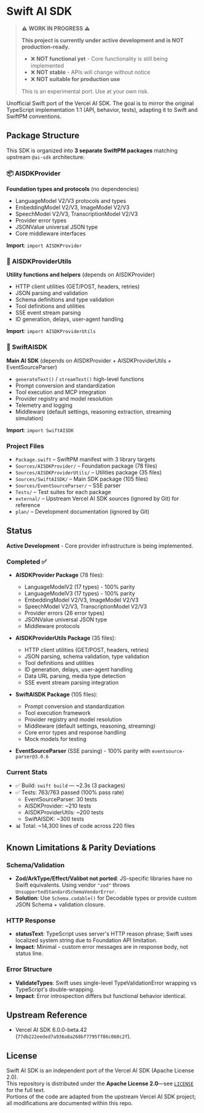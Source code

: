 # Swift AI SDK

> ⚠️ **WORK IN PROGRESS** ⚠️
>
> **This project is currently under active development and is NOT production-ready.**
>
> - ❌ **NOT functional yet** - Core functionality is still being implemented
> - ❌ **NOT stable** - APIs will change without notice
> - ❌ **NOT suitable for production use**
>
> This is an experimental port. Use at your own risk.

Unofficial Swift port of the Vercel AI SDK. The goal is to mirror the original TypeScript implementation 1:1 (API, behavior, tests), adapting it to Swift and SwiftPM conventions.

## Package Structure

This SDK is organized into **3 separate SwiftPM packages** matching upstream `@ai-sdk` architecture:

### 📦 AISDKProvider
**Foundation types and protocols** (no dependencies)
- LanguageModel V2/V3 protocols and types
- EmbeddingModel V2/V3, ImageModel V2/V3
- SpeechModel V2/V3, TranscriptionModel V2/V3
- Provider error types
- JSONValue universal JSON type
- Core middleware interfaces

**Import**: `import AISDKProvider`

### 🔧 AISDKProviderUtils
**Utility functions and helpers** (depends on AISDKProvider)
- HTTP client utilities (GET/POST, headers, retries)
- JSON parsing and validation
- Schema definitions and type validation
- Tool definitions and utilities
- SSE event stream parsing
- ID generation, delays, user-agent handling

**Import**: `import AISDKProviderUtils`

### 🚀 SwiftAISDK
**Main AI SDK** (depends on AISDKProvider + AISDKProviderUtils + EventSourceParser)
- `generateText()` / `streamText()` high-level functions
- Prompt conversion and standardization
- Tool execution and MCP integration
- Provider registry and model resolution
- Telemetry and logging
- Middleware (default settings, reasoning extraction, streaming simulation)

**Import**: `import SwiftAISDK`

### Project Files
- `Package.swift` – SwiftPM manifest with 3 library targets
- `Sources/AISDKProvider/` – Foundation package (78 files)
- `Sources/AISDKProviderUtils/` – Utilities package (35 files)
- `Sources/SwiftAISDK/` – Main SDK package (105 files)
- `Sources/EventSourceParser/` – SSE parser
- `Tests/` – Test suites for each package
- `external/` – Upstream Vercel AI SDK sources (ignored by Git) for reference
- `plan/` – Development documentation (ignored by Git)

## Status
**Active Development** - Core provider infrastructure is being implemented.

### Completed ✅
- **AISDKProvider Package** (78 files):
  - LanguageModelV2 (17 types) - 100% parity
  - LanguageModelV3 (17 types) - 100% parity
  - EmbeddingModel V2/V3, ImageModel V2/V3
  - SpeechModel V2/V3, TranscriptionModel V2/V3
  - Provider errors (26 error types)
  - JSONValue universal JSON type
  - Middleware protocols

- **AISDKProviderUtils Package** (35 files):
  - HTTP client utilities (GET/POST, headers, retries)
  - JSON parsing, schema validation, type validation
  - Tool definitions and utilities
  - ID generation, delays, user-agent handling
  - Data URL parsing, media type detection
  - SSE event stream parsing integration

- **SwiftAISDK Package** (105 files):
  - Prompt conversion and standardization
  - Tool execution framework
  - Provider registry and model resolution
  - Middleware (default settings, reasoning, streaming)
  - Core error types and response handling
  - Mock models for testing

- **EventSourceParser** (SSE parsing) - 100% parity with `eventsource-parser@3.0.6`

### Current Stats
- ✅ Build: `swift build` — ~2.3s (3 packages)
- ✅ Tests: 763/763 passed (100% pass rate)
  - EventSourceParser: 30 tests
  - AISDKProvider: ~210 tests
  - AISDKProviderUtils: ~200 tests
  - SwiftAISDK: ~300 tests
- 📊 Total: ~14,300 lines of code across 220 files

## Known Limitations & Parity Deviations

### Schema/Validation
- **Zod/ArkType/Effect/Valibot not ported**: JS-specific libraries have no Swift equivalents. Using vendor `"zod"` throws `UnsupportedStandardSchemaVendorError`.
- **Solution**: Use `Schema.codable()` for Decodable types or provide custom JSON Schema + validation closure.

### HTTP Response
- **statusText**: TypeScript uses server's HTTP reason phrase; Swift uses localized system string due to Foundation API limitation.
- **Impact**: Minimal - custom error messages are in response body, not status line.

### Error Structure
- **ValidateTypes**: Swift uses single-level TypeValidationError wrapping vs TypeScript's double-wrapping.
- **Impact**: Error introspection differs but functional behavior identical.

## Upstream Reference
- Vercel AI SDK 6.0.0-beta.42 (`77db222eeded7a936a8a268bf7795ff86c060c2f`).

## License
Swift AI SDK is an independent port of the Vercel AI SDK (Apache License 2.0).  
This repository is distributed under the **Apache License 2.0**—see [`LICENSE`](LICENSE) for the full text.  
Portions of the code are adapted from the upstream Vercel AI SDK project; all modifications are documented within this repo.
